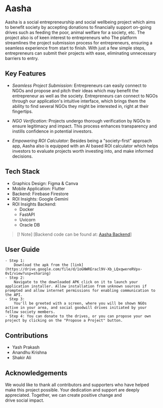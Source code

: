 # Aasha

Aasha is a social entrepreneurship and social wellbeing project which aims to benefit society by accepting donations to financially support on-going drives such as feeding the poor, animal welfare for a society, etc. The project also is of keen interest to entrepreneurs who The platform streamlines the project submission process for entrepreneurs, ensuring a seamless experience from start to finish. With just a few simple steps, entrepreneurs can submit their projects with ease, eliminating unnecessary barriers to entry.

## Key Features

- _Seamless Project Submission:_ Entrepreneurs can easily connect to NGOs and propose and pitch their ideas which may benefit the entrepreneur as well as the society. Entrepreneurs can connect to NGOs through our application's intuitive interface, which brings them the ability to find several NGOs they might be interested in, right at their fingertips.

- _NGO Verification:_ Projects undergo thorough verification by NGOs to ensure legitimacy and impact. This process enhances transparency and instills confidence in potential investors.

- _Empowering ROI Calculator:_ Besides being a "society-first" approach app, Aasha also is equipped with an AI based ROI calculator which helps investors to evaluate projects worth investing into, and make informed decisions.

## Tech Stack

- Graphics Design: Figma & Canva
- Mobile Application: Flutter
- Backend: Firebase Firestore
- ROI Insights: Google Gemini
- ROI Insights Backend:
  - Docker
  - FastAPI
  - Uvicorn
  - Oracle DB

> [! Note]
> [Backend code can be found at: [Aasha Backend](https://github.com/SOME-1HING/aasha-backend)]

## User Guide

    - Step 1:
        Download the apk from the [link](https://drive.google.com/file/d/1oGNWREracl9V-Xb_LQxqwereRVpx-0vI/view?usp=sharing)
    - Step 2:
        Navigate to the downloaded APK click on it to launch your application installer. Allow installation from unknown sources if prompted and allow internet permissions for enabling communication to the API.
    - Step 3:
        You'll be greeted with a screen, where you will be shown NGOs active in your area, and social goodwill drives initiated by your fellow society members.
    - Step 4: You can donate to the drives, or you can propose your own project by clicking on the "Propose a Project" button.

## Contributions

- Yash Prakash
- Anandhu Krishna
- Shakir Ali

## Acknowledgements

We would like to thank all contributors and supporters who have helped make this project possible. Your dedication and support are deeply appreciated. Together, we can create positive change and drive social impact.
